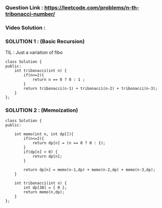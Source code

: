 ### Question Link : https://leetcode.com/problems/n-th-tribonacci-number/

### Video Solution : 

### SOLUTION 1 : (Basic Recursion)

TIL : Just a variation of fibo

```
class Solution {
public:
    int tribonacci(int n) {
        if(n<=2){
            return n == 0 ? 0 : 1 ;
        }
        return tribonacci(n-1) + tribonacci(n-2) + tribonacci(n-3);
    }
};
```

### SOLUTION 2 : (Memoization)

```
class Solution {
public:
    
    int memo(int n, int dp[]){
        if(n<=2){
            return dp[n] = (n == 0 ? 0 : 1);
        }
        if(dp[n] > 0) {
            return dp[n];
        }
        
        return dp[n] = memo(n-1,dp) + memo(n-2,dp) + memo(n-3,dp);
    }
    
    int tribonacci(int n) {
        int dp[38] = { 0 };
        return memo(n,dp);
    }
};
```